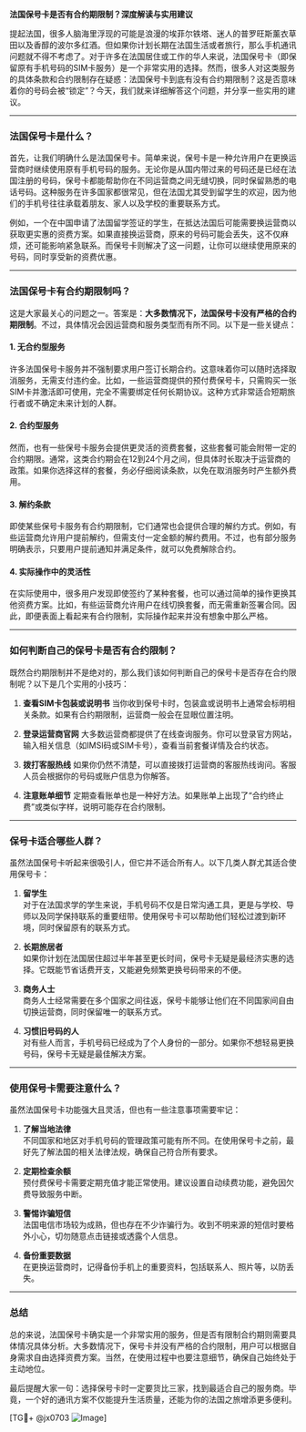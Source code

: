 **法国保号卡是否有合约期限制？深度解读与实用建议**

提起法国，很多人脑海里浮现的可能是浪漫的埃菲尔铁塔、迷人的普罗旺斯薰衣草田以及香醇的波尔多红酒。但如果你计划长期在法国生活或者旅行，那么手机通讯问题就不得不考虑了。对于许多在法国居住或工作的华人来说，法国保号卡（即保留原有手机号码的SIM卡服务）是一个非常实用的选择。然而，很多人对这类服务的具体条款和合约限制存在疑惑：法国保号卡到底有没有合约期限制？这是否意味着你的号码会被“锁定”？今天，我们就来详细解答这个问题，并分享一些实用的建议。

---

### 法国保号卡是什么？

首先，让我们明确什么是法国保号卡。简单来说，保号卡是一种允许用户在更换运营商时继续使用原有手机号码的服务。无论你是从国内带过来的号码还是已经在法国注册的号码，保号卡都能帮助你在不同运营商之间无缝切换，同时保留熟悉的电话号码。这种服务在许多国家都很常见，但在法国尤其受到留学生的欢迎，因为他们的手机号往往承载着朋友、家人以及学校的重要联系方式。

例如，一个在中国申请了法国留学签证的学生，在抵达法国后可能需要换运营商以获取更实惠的资费方案。如果直接换运营商，原来的号码可能会丢失，这不仅麻烦，还可能影响紧急联系。而保号卡则解决了这一问题，让你可以继续使用原来的号码，同时享受新的资费优惠。

---

### 法国保号卡有合约期限制吗？

这是大家最关心的问题之一。答案是：**大多数情况下，法国保号卡没有严格的合约期限制**。不过，具体情况会因运营商和服务类型而有所不同。以下是一些关键点：

#### 1. **无合约型服务**
   许多法国保号卡服务并不强制要求用户签订长期合约。这意味着你可以随时选择取消服务，无需支付违约金。比如，一些运营商提供的预付费保号卡，只需购买一张SIM卡并激活即可使用，完全不需要绑定任何长期协议。这种方式非常适合短期旅行者或不确定未来计划的人群。

#### 2. **合约型服务**
   然而，也有一些保号卡服务会提供更灵活的资费套餐，这些套餐可能会附带一定的合约期限。通常，这类合约期会在12到24个月之间，但具体时长取决于运营商的政策。如果你选择这样的套餐，务必仔细阅读条款，以免在取消服务时产生额外费用。

#### 3. **解约条款**
   即使某些保号卡服务有合约期限制，它们通常也会提供合理的解约方式。例如，有些运营商允许用户提前解约，但需支付一定金额的解约费用。不过，也有部分服务明确表示，只要用户提前通知并满足条件，就可以免费解除合约。

#### 4. **实际操作中的灵活性**
   在实际使用中，很多用户发现即使签约了某种套餐，也可以通过简单的操作更换其他资费方案。比如，有些运营商允许用户在线切换套餐，而无需重新签署合同。因此，即便表面上看起来有合约限制，实际操作起来并没有想象中那么严格。

---

### 如何判断自己的保号卡是否有合约限制？

既然合约期限制并不是绝对的，那么我们该如何判断自己的保号卡是否存在合约限制呢？以下是几个实用的小技巧：

1. **查看SIM卡包装或说明书**
   当你收到保号卡时，包装盒或说明书上通常会标明相关条款。如果有合约期限制，运营商一般会在显眼位置注明。

2. **登录运营商官网**
   大多数运营商都提供了在线查询服务。你可以登录官方网站，输入相关信息（如IMSI码或SIM卡号），查看当前套餐详情及合约状态。

3. **拨打客服热线**
   如果你仍然不清楚，可以直接拨打运营商的客服热线询问。客服人员会根据你的号码或账户信息为你解答。

4. **注意账单细节**
   定期查看账单也是一种好方法。如果账单上出现了“合约终止费”或类似字样，说明可能存在合约限制。

---

### 保号卡适合哪些人群？

虽然法国保号卡听起来很吸引人，但它并不适合所有人。以下几类人群尤其适合使用保号卡：

1. **留学生**  
   对于在法国求学的学生来说，手机号码不仅是日常沟通工具，更是与学校、导师以及同学保持联系的重要纽带。使用保号卡可以帮助他们轻松过渡到新环境，同时保留原有的联系方式。

2. **长期旅居者**  
   如果你计划在法国居住超过半年甚至更长时间，保号卡无疑是最经济实惠的选择。它既能节省话费开支，又能避免频繁更换号码带来的不便。

3. **商务人士**  
   商务人士经常需要在多个国家之间往返，保号卡能够让他们在不同国家间自由切换运营商，同时保留唯一的联系方式。

4. **习惯旧号码的人**  
   对有些人而言，手机号码已经成为了个人身份的一部分。如果你不想轻易更换号码，保号卡无疑是最佳解决方案。

---

### 使用保号卡需要注意什么？

虽然法国保号卡功能强大且灵活，但也有一些注意事项需要牢记：

1. **了解当地法律**  
   不同国家和地区对手机号码的管理政策可能有所不同。在使用保号卡之前，最好先了解法国的相关法律法规，确保自己符合所有要求。

2. **定期检查余额**  
   预付费保号卡需要定期充值才能正常使用。建议设置自动续费功能，避免因欠费导致服务中断。

3. **警惕诈骗短信**  
   法国电信市场较为成熟，但也存在不少诈骗行为。收到不明来源的短信时要格外小心，切勿随意点击链接或透露个人信息。

4. **备份重要数据**  
   在更换运营商时，记得备份手机上的重要资料，包括联系人、照片等，以防丢失。

---

### 总结

总的来说，法国保号卡确实是一个非常实用的服务，但是否有限制合约期则需要具体情况具体分析。大多数情况下，保号卡并没有严格的合约限制，用户可以根据自身需求自由选择资费方案。当然，在使用过程中也要注意细节，确保自己始终处于主动地位。

最后提醒大家一句：选择保号卡时一定要货比三家，找到最适合自己的服务商。毕竟，一个好的通讯方案不仅能提升生活质量，还能为你的法国之旅增添更多便利。

[TG💪+ @jx0703 ![Image](https://github.com/user-attachments/assets/dbca1d08-cadb-493c-b0ec-ad6f7a83f270)]
